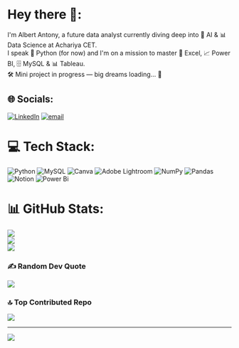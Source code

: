 #  Hey there 👋:
I'm Albert Antony, a future data analyst currently diving deep into 🧠 AI & 📊 Data Science at Achariya CET.<br>I speak 🐍 Python (for now) and I'm on a mission to master 🧮 Excel, 📈 Power BI, 🗄️ MySQL & 📊 Tableau.<br>🛠️ Mini project in progress — big dreams loading... 🚀


## 🌐 Socials:
[![LinkedIn](https://img.shields.io/badge/LinkedIn-%230077B5.svg?logo=linkedin&logoColor=white)](https://linkedin.com/in/albertantonys) [![email](https://img.shields.io/badge/Email-D14836?logo=gmail&logoColor=white)](mailto:albertantony1820@gmail.com) 

# 💻 Tech Stack:
![Python](https://img.shields.io/badge/python-3670A0?style=plastic&logo=python&logoColor=ffdd54) ![MySQL](https://img.shields.io/badge/mysql-4479A1.svg?style=plastic&logo=mysql&logoColor=white) ![Canva](https://img.shields.io/badge/Canva-%2300C4CC.svg?style=plastic&logo=Canva&logoColor=white) ![Adobe Lightroom](https://img.shields.io/badge/Adobe%20Lightroom-31A8FF.svg?style=plastic&logo=Adobe%20Lightroom&logoColor=white) ![NumPy](https://img.shields.io/badge/numpy-%23013243.svg?style=plastic&logo=numpy&logoColor=white) ![Pandas](https://img.shields.io/badge/pandas-%23150458.svg?style=plastic&logo=pandas&logoColor=white) ![Notion](https://img.shields.io/badge/Notion-%23000000.svg?style=plastic&logo=notion&logoColor=white) ![Power Bi](https://img.shields.io/badge/power_bi-F2C811?style=plastic&logo=powerbi&logoColor=black)
# 📊 GitHub Stats:
![](https://github-readme-stats.vercel.app/api?username=AlbertAntony20&theme=codeSTACKr&hide_border=false&include_all_commits=false&count_private=false)<br/>
![](https://nirzak-streak-stats.vercel.app/?user=AlbertAntony20&theme=codeSTACKr&hide_border=false)<br/>
![](https://github-readme-stats.vercel.app/api/top-langs/?username=AlbertAntony20&theme=codeSTACKr&hide_border=false&include_all_commits=false&count_private=false&layout=compact)

### ✍️ Random Dev Quote
![](https://quotes-github-readme.vercel.app/api?type=horizontal&theme=radical)

### 🔝 Top Contributed Repo
![](https://github-contributor-stats.vercel.app/api?username=AlbertAntony20&limit=5&theme=dark&combine_all_yearly_contributions=true)

---
[![](https://visitcount.itsvg.in/api?id=AlbertAntony20&icon=0&color=12)](https://visitcount.itsvg.in)

<!-- Proudly created with GPRM ( https://gprm.itsvg.in ) -->
